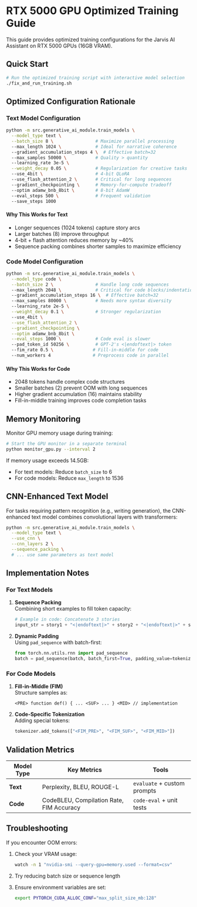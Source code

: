 # RTX 5000 GPU Optimized Training Guide

This guide provides optimized training configurations for the Jarvis AI Assistant on RTX 5000 GPUs (16GB VRAM).

## Quick Start

```bash
# Run the optimized training script with interactive model selection
./fix_and_run_training.sh
```

## Optimized Configuration Rationale

### Text Model Configuration

```bash
python -m src.generative_ai_module.train_models \
  --model_type text \
  --batch_size 8 \                # Maximize parallel processing
  --max_length 1024 \             # Ideal for narrative coherence
  --gradient_accumulation_steps 4 \  # Effective batch=32
  --max_samples 50000 \           # Quality > quantity
  --learning_rate 3e-5 \
  --weight_decay 0.05 \           # Regularization for creative tasks
  --use_4bit \                    # 4-bit QLoRA
  --use_flash_attention_2 \       # Critical for long sequences
  --gradient_checkpointing \      # Memory-for-compute tradeoff
  --optim adamw_bnb_8bit \        # 8-bit AdamW
  --eval_steps 500 \              # Frequent validation
  --save_steps 1000
```

#### Why This Works for Text

- Longer sequences (1024 tokens) capture story arcs
- Larger batches (8) improve throughput
- 4-bit + flash attention reduces memory by ~40%
- Sequence packing combines shorter samples to maximize efficiency

### Code Model Configuration

```bash
python -m src.generative_ai_module.train_models \
  --model_type code \
  --batch_size 2 \                # Handle long code sequences
  --max_length 2048 \             # Critical for code blocks/indentation
  --gradient_accumulation_steps 16 \  # Effective batch=32
  --max_samples 80000 \           # Needs more syntax diversity
  --learning_rate 2e-5 \
  --weight_decay 0.1 \            # Stronger regularization
  --use_4bit \
  --use_flash_attention_2 \
  --gradient_checkpointing \
  --optim adamw_bnb_8bit \
  --eval_steps 1000 \             # Code eval is slower
  --pad_token_id 50256 \          # GPT-2's <|endoftext|> token
  --fim_rate 0.5 \               # Fill-in-middle for code
  --num_workers 4                # Preprocess code in parallel
```

#### Why This Works for Code

- 2048 tokens handle complex code structures
- Smaller batches (2) prevent OOM with long sequences
- Higher gradient accumulation (16) maintains stability
- Fill-in-middle training improves code completion tasks

## Memory Monitoring

Monitor GPU memory usage during training:

```bash
# Start the GPU monitor in a separate terminal
python monitor_gpu.py --interval 2
```

If memory usage exceeds 14.5GB:

- For text models: Reduce `batch_size` to 6
- For code models: Reduce `max_length` to 1536

## CNN-Enhanced Text Model

For tasks requiring pattern recognition (e.g., writing generation), the CNN-enhanced text model combines convolutional layers with transformers:

```bash
python -m src.generative_ai_module.train_models \
  --model_type text \
  --use_cnn \
  --cnn_layers 2 \
  --sequence_packing \
  # ... use same parameters as text model
```

## Implementation Notes

### For Text Models

1. **Sequence Packing**  
   Combining short examples to fill token capacity:

   ```python
   # Example in code: Concatenate 3 stories
   input_str = story1 + "<|endoftext|>" + story2 + "<|endoftext|>" + story3
   ```

2. **Dynamic Padding**  
   Using `pad_sequence` with batch-first:
   ```python
   from torch.nn.utils.rnn import pad_sequence
   batch = pad_sequence(batch, batch_first=True, padding_value=tokenizer.pad_token_id)
   ```

### For Code Models

1. **Fill-in-Middle (FIM)**  
   Structure samples as:

   ```
   <PRE> function def() { ... <SUF> ... } <MID> // implementation
   ```

2. **Code-Specific Tokenization**  
   Adding special tokens:
   ```python
   tokenizer.add_tokens(["<FIM_PRE>", "<FIM_SUF>", "<FIM_MID>"])
   ```

## Validation Metrics

| Model Type | Key Metrics                              | Tools                       |
| ---------- | ---------------------------------------- | --------------------------- |
| **Text**   | Perplexity, BLEU, ROUGE-L                | `evaluate` + custom prompts |
| **Code**   | CodeBLEU, Compilation Rate, FIM Accuracy | `code-eval` + unit tests    |

## Troubleshooting

If you encounter OOM errors:

1. Check your VRAM usage:

   ```bash
   watch -n 1 "nvidia-smi --query-gpu=memory.used --format=csv"
   ```

2. Try reducing batch size or sequence length

3. Ensure environment variables are set:
   ```bash
   export PYTORCH_CUDA_ALLOC_CONF="max_split_size_mb:128"
   ```

